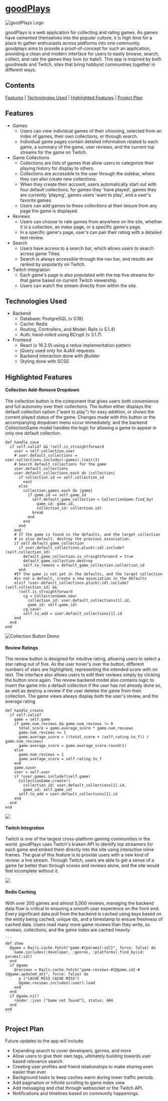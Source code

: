 [goodPlays](https://www.goodplays.gg/)
======

![goodPlays Logo](https://s3-us-west-1.amazonaws.com/experience.images/goodPlays+logo.png)

goodPlays is a web application for collecting and rating games. As games have cemented themselves into the popular culture, it is high time for a place to gather enthusiasts across platforms into one community. goodplays aims to provide a proof-of-concept for such an application, providing a clean and modern interface for users to easily browse, search, collect, and rate the games they love (or hate!). This app is inspired by both goodreads and Twitch, sites that bring hobbyist communities together in different ways.

## Contents
[Features](#features) | [Technologies Used](#technologies-used) | [Highlighted Features](#highlighted-features) | [Project Plan](#project-plan)

## Features
  * Games
    * Users can view individual games of their choosing, selected from an index of games, their own collections, or through search.
    * Individual game pages contain detailed information related to each game, a summary of the game, user reviews, and the current top streams for the game on Twitch.
  * Game Collections
    * Collections are lists of games that allow users to categorize their playing history for display to others.  
    * Collections are accessible to the user through the sidebar, where they can also create new collections.
    * When they create their account, users automatically start out with four default collections, for games they 'have played', games they are currently 'playing', games users 'want to play', and a user's favorite games.
    * Users can add games to these collections at their leisure from any page the game is displayed.
  * Reviews
    * Users can choose to rate games from anywhere on the site, whether it is a collection, an index page, or a specific game's page.
    * In a specific game's page, user's can pair their ratnig with a detailed text review.
  * Search
    * Users have access to a search bar, which allows users to search across game Titles.
    * Search is always accessible through the nav bar, and results are ranked by popularity on Twitch.
  * Twitch Integration
    * Each game's page is also populated with the top five streams for that game based on current Twitch viewership.
    * Users can watch the stream directly from within the site.

## Technologies Used
 * Backend
   * Database: PostgreSQL (v 0.18)
   * Cache: Redis
   * Routing, Controllers, and Model: Rails (v 5.1.4)
   * Auth: hand-rolled using BCrypt (v 3.1.7)
 * Frontend
   * React (v 16.2.0) using a redux implementation pattern
   * jQuery used only for AJAX requests
   * Backend interaction done with jBuilder
   * Styling done with SCSS


 ## Highlighted Features

 #### Collection Add-Remove Dropdown

  The collection button is the component that gives users both convenience and full autonomy over their collections. The button either displays the default collection option ("want to play") for easy addition, or shows the current played status of the game. Changes made with this button or the accompanying dropdown menu occur immediately, and the backend CollectionGame model handles the logic for allowing a game to appear in only one default collection.

  ```
  def handle_save
    if self.valid? && !self.is_straightforward
      user = self.collection.user
      # user.default_collections = user.collections.includes(:games).limit(3)
      # Search default collections for the game
      user.default_collections
      user.default_collections.each do |collection|
        if collection.id == self.collection_id
          next
        else
          collection.games.each do |game|
            if game.id == self.game_id
              self.default_game_collection = CollectionGame.find_by(
                game_id: game.id,
                collection_id: collection.id)
              break
            end
          end
        end
      end
      # If the game is found in the defaults, and the target collection
      # is also default, destroy the previous association.
      if self.default_game_collection
        if user.default_collections.pluck(:id).include?(self.collection_id)
          default_game_collection.is_straightforward = true
          default_game_collection.destroy
          self.to_remove = default_game_collection.collection_id
        end
      #If the game is not yet in the defaults, and the target collection
      #is not a default, create a new association in the defaults
      elsif !user.default_collections.pluck(:id).include?(self.collection_id) &&
        !self.is_straightforward
          cg = CollectionGame.new(
            collection_id: user.default_collections[1].id,
            game_id: self.game_id)
          cg.save!
          self.to_add = user.default_collections[1].id
      end
    end
  end
  ```

  ![Collection Button Demo](https://media.giphy.com/media/l4pTlbR7hlkXUzv44/giphy.gif)

 #### Review Ratings
   The review button is designed for intuitive rating, allowing users to select a star rating out of five. As the user hover's over the button, different numbers of stars are highlighted, representing the intended score with no text. The interface also allows users to edit their reviews simply by clicking the button once again. The review backend model also contains logic to insert the game into a default collection if the user has not already done so, as well as destroy a review if the user deletes the game from their collection. The game views always display both the user's review, and the average rating.

   ```
   def handle_create
     if self.valid?
       game = self.game
       if game.num_reviews && game.num_reviews != 0
         total_score = game.average_score * game.num_reviews
         game.num_reviews += 1
         game.average_score = ((total_score + (self.rating.to_f)) / game.num_reviews)
         game.average_score = game.average_score.round(1)
       else
         game.num_reviews = 1
         game.average_score = self.rating.to_f
       end
       game.save!
       user = self.user
       if !user.games.include?(self.game)
         CollectionGame.create!(
           collection_id: user.default_collections[1].id,
           game_id: self.game_id)
         self.to_add = user.default_collections[1].id
       end
     end
   end
   ```

   ![](https://media.giphy.com/media/xThtahsmCEOW4tfvtC/giphy.gif)

  #### Twitch Integration
  Twitch is one of the largest cross-platform gaming communities in the world. goodPlays uses Twitch's kraken API to identify top streamers for each game and embed them directly into the site using interactive inline frames. The goal of this feature is to provide users with a new kind of review: a live stream. Through Twitch, users are able to get a sense of a game far better than through scores and reviews alone, and the site would feel incomplete without it.

  ![](https://media.giphy.com/media/3ohs4epp4b974XFfDG/giphy.gif)

  #### Redis Caching
  With over 200 games and almost 5,000 reviews, managing the backend data flow is critical to ensuring a smooth user experience on the front end. Every significant data pull from the backend is cached using keys based on the entity being cached, unique ids, and a timestamp to ensure freshness of cached data. Users read many more game reviews than they write, so reviews, collections, and the game index are cached heavily.


    ```
    def show
      @game = Rails.cache.fetch("game-#{params[:id]}", force: false) do
        Game.includes(:developer, :genres, :platforms).find_by(id: params[:id])
      end
      if @game
        @reviews = Rails.cache.fetch("game-reviews-#{@game.id}-#{@game.updated_at}", force: false) do
          p ["CACHE MISS CACHE MISS"]
          @game.reviews.includes(:user).load
        end
      end
      if @game.nil?
        render :json ["Game not found"], status: 404
      end
    end
    ```




## Project Plan

Future updates to the app will include:
  * Expanding search to cover developers, genres, and more
  * Allow users to give their own tags, ultimately building towards user based relevance search.
  * Creating user profiles and friend relationships to make sharing even easier than ever.
  * Background tasks to keep caches warm during lower traffic periods.
  * Add pagination or infinite scrolling to game index view
  * Add messaging and chat through websocket or the Twitch API.
  * Notifications and timelines based on community happenings.
